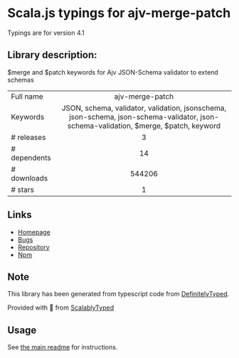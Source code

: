 
# Scala.js typings for ajv-merge-patch

Typings are for version 4.1

## Library description:
$merge and $patch keywords for Ajv JSON-Schema validator to extend schemas

|                    |                 |
| ------------------ | :-------------: |
| Full name          | ajv-merge-patch |
| Keywords           | JSON, schema, validator, validation, jsonschema, json-schema, json-schema-validator, json-schema-validation, $merge, $patch, keyword |
| # releases         | 3 |
| # dependents       | 14 |
| # downloads        | 544206 |
| # stars            | 1 |

## Links
- [Homepage](https://github.com/epoberezkin/ajv-merge-patch#readme)
- [Bugs](https://github.com/epoberezkin/ajv-merge-patch/issues)
- [Repository](https://github.com/epoberezkin/ajv-merge-patch)
- [Npm](https://www.npmjs.com/package/ajv-merge-patch)
    


## Note
This library has been generated from typescript code from [DefinitelyTyped](https://definitelytyped.org).

Provided with :purple_heart: from [ScalablyTyped](https://github.com/oyvindberg/ScalablyTyped)

## Usage
See [the main readme](../../readme.md) for instructions.


